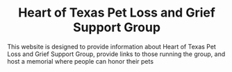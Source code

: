 <h1 align="center">
  Heart of Texas Pet Loss and Grief Support Group

</h1>

<p> This website is designed to provide information about Heart of Texas Pet Loss and Grief Support Group, provide links to those running the group, and host a memorial where people can honor their pets</p>